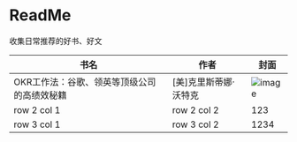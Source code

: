# ReadMe
收集日常推荐的好书、好文


书名  | 作者 |封面
---|---|---
OKR工作法：谷歌、领英等顶级公司的高绩效秘籍 | [美]克里斯蒂娜·沃特克 | ![image](https://github.com/nefusmzj/Book-list/blob/master/image/OKR20180611161559.jpg)
row 2 col 1 | row 2 col 2 | 123
row 3 col 1 | row 3 col 2 | 1234

